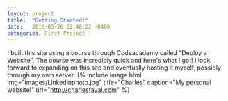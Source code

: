 ```yaml
---
layout: project
title:  "Getting Started!"
date:   2016-05-26 22:48:22 -0400
categories: First Project
---
```

I built this site using a course through Codeacademy called "Deploy a Website". The course was incredibly quick and here's what I got! 
I look forward to expanding on this site and eventually hosting it myself, possibly through my own server.
{% include image.html
            img="images/Linkedinphoto.jpg"
            title="Charles"
            caption="My personal website!"
            url="http://charlesfayal.com" %}
